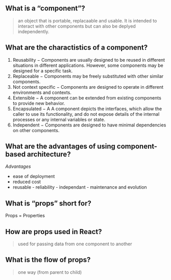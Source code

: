 ## What is a “component”?
 >  an object that is portable, replacaable and usable. It is intended to interact with other components but can also be deplyed independently. 

## What are the charactistics of a component?
1. Reusability − Components are usually designed to be reused in different situations in different applications. However, some components may be designed for a specific task.
2. Replaceable − Components may be freely substituted with other similar components.
3. Not context specific − Components are designed to operate in different environments and contexts.
4. Extensible − A component can be extended from existing components to provide new behavior.
5. Encapsulated − A A component depicts the interfaces, which allow the caller to use its functionality, and do not expose details of the internal processes or any internal variables or state.
6. Independent − Components are designed to have minimal dependencies on other components.

## What are the advantages of using component-based architecture?
 <em> Advantages </em>
   - ease of deployment
   - reduced cost
   -  reusable
    - reliability
    - independant
    - maintenance and evolution

## What is “props” short for?
  Props = Properties

## How are props used in React?
  > used for passing data from one component to another

## What is the flow of props?
 > one way (from parent to child) 
